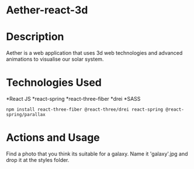 # Aether-react-3d

# Description<br>

Aether is a web application that uses 3d web technologies and advanced animations to visualise our solar system.<br>


# Technologies Used<br>
*React JS
*react-spring
*react-three-fiber
*drei
*SASS

```
npm install react-three-fiber @react-three/drei react-spring @react-spring/parallax

```



# Actions and Usage<br>
Find a photo that you think its suitable for a galaxy. Name it 'galaxy'.jpg and drop it at the styles folder.




